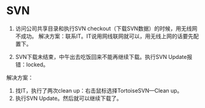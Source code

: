 # SVN
1.	访问公司共享目录和执行SVN checkout（下载SVN数据）的时候，用无线网不成功。
解决方案：联系IT。IT说用网线联网就可以，用无线上网的话要先配置下。

2.	SVN下载未结束，中午出去吃饭回来不能再继续下载。执行SVN Update报错：locked。
 
解决方案：
1. 找IT，执行了两次clean up：右击鼠标选择TortoiseSVN—Clean up。
2.	执行SVN Update。然后就可以继续下载了。

